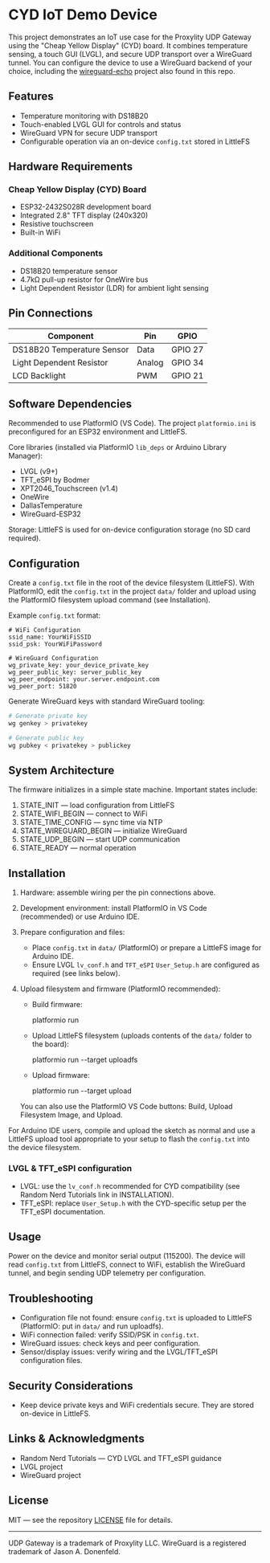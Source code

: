 # CYD IoT Demo Device

This project demonstrates an IoT use case for the Proxylity UDP Gateway using the "Cheap Yellow Display" (CYD) board. It combines temperature sensing, a touch GUI (LVGL), and secure UDP transport over a WireGuard tunnel. You can configure the device to use a WireGuard backend of your choice, including the [wireguard-echo](../wireguard-echo/readme.md) project also found in this repo.

## Features

- Temperature monitoring with DS18B20
- Touch-enabled LVGL GUI for controls and status
- WireGuard VPN for secure UDP transport
- Configurable operation via an on-device `config.txt` stored in LittleFS

## Hardware Requirements

### Cheap Yellow Display (CYD) Board
- ESP32-2432S028R development board
- Integrated 2.8" TFT display (240x320)
- Resistive touchscreen
- Built-in WiFi

### Additional Components
- DS18B20 temperature sensor
- 4.7kΩ pull-up resistor for OneWire bus
- Light Dependent Resistor (LDR) for ambient light sensing

## Pin Connections

| Component | Pin | GPIO |
|-----------|-----|------|
| DS18B20 Temperature Sensor | Data | GPIO 27 |
| Light Dependent Resistor | Analog | GPIO 34 |
| LCD Backlight | PWM | GPIO 21 |

## Software Dependencies

Recommended to use PlatformIO (VS Code). The project `platformio.ini` is preconfigured for an ESP32 environment and LittleFS.

Core libraries (installed via PlatformIO `lib_deps` or Arduino Library Manager):

- LVGL (v9+)
- TFT_eSPI by Bodmer
- XPT2046_Touchscreen (v1.4)
- OneWire
- DallasTemperature
- WireGuard-ESP32

Storage: LittleFS is used for on-device configuration storage (no SD card required).

## Configuration

Create a `config.txt` file in the root of the device filesystem (LittleFS). With PlatformIO, edit the `config.txt` in the project `data/` folder and upload using the PlatformIO filesystem upload command (see Installation).

Example `config.txt` format:

```
# WiFi Configuration
ssid_name: YourWiFiSSID
ssid_psk: YourWiFiPassword

# WireGuard Configuration
wg_private_key: your_device_private_key
wg_peer_public_key: server_public_key
wg_peer_endpoint: your.server.endpoint.com
wg_peer_port: 51820
```

Generate WireGuard keys with standard WireGuard tooling:

```bash
# Generate private key
wg genkey > privatekey

# Generate public key
wg pubkey < privatekey > publickey
```

## System Architecture

The firmware initializes in a simple state machine. Important states include:

1. STATE_INIT — load configuration from LittleFS
2. STATE_WIFI_BEGIN — connect to WiFi
3. STATE_TIME_CONFIG — sync time via NTP
4. STATE_WIREGUARD_BEGIN — initialize WireGuard
5. STATE_UDP_BEGIN — start UDP communication
6. STATE_READY — normal operation

## Installation

1. Hardware: assemble wiring per the pin connections above.
2. Development environment: install PlatformIO in VS Code (recommended) or use Arduino IDE.
3. Prepare configuration and files:
    - Place `config.txt` in `data/` (PlatformIO) or prepare a LittleFS image for Arduino IDE.
    - Ensure LVGL `lv_conf.h` and `TFT_eSPI` `User_Setup.h` are configured as required (see links below).
4. Upload filesystem and firmware (PlatformIO recommended):

    - Build firmware:

       platformio run

    - Upload LittleFS filesystem (uploads contents of the `data/` folder to the board):

       platformio run --target uploadfs

    - Upload firmware:

       platformio run --target upload

    You can also use the PlatformIO VS Code buttons: Build, Upload Filesystem Image, and Upload.

For Arduino IDE users, compile and upload the sketch as normal and use a LittleFS upload tool appropriate to your setup to flash the `config.txt` into the device filesystem.

### LVGL & TFT_eSPI configuration

- LVGL: use the `lv_conf.h` recommended for CYD compatibility (see Random Nerd Tutorials link in INSTALLATION).
- TFT_eSPI: replace `User_Setup.h` with the CYD-specific setup per the TFT_eSPI documentation.

## Usage

Power on the device and monitor serial output (115200). The device will read `config.txt` from LittleFS, connect to WiFi, establish the WireGuard tunnel, and begin sending UDP telemetry per configuration.

## Troubleshooting

- Configuration file not found: ensure `config.txt` is uploaded to LittleFS (PlatformIO: put in `data/` and run uploadfs).
- WiFi connection failed: verify SSID/PSK in `config.txt`.
- WireGuard issues: check keys and peer configuration.
- Sensor/display issues: verify wiring and the LVGL/TFT_eSPI configuration files.

## Security Considerations

- Keep device private keys and WiFi credentials secure. They are stored on-device in LittleFS.

## Links & Acknowledgments

- Random Nerd Tutorials — CYD LVGL and TFT_eSPI guidance
- LVGL project
- WireGuard project

## License

MIT — see the repository [LICENSE](../LICENSE) file for details.

---

UDP Gateway is a trademark of Proxylity LLC. WireGuard is a registered trademark of Jason A. Donenfeld.
